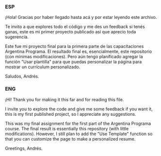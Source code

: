 ### ESP
¡Hola! Gracias por haber llegado hasta acá y por estar leyendo este archivo.

Te invito a que explores todo el código y me des un feedback si tenés ganas, este es mi primer proyecto publicado así que aprecio toda sugerencia.

Este fue mi proyecto final para la primera parte de las capacitaciones Argentina Programa.
El resultado final es, esencialmente, este repositorio (con mínimas modificaciones). Pero aún tengo planificado agregar la función "Usar plantilla" para que puedas personalizar la página para mostrar un currículum personalizado.

Saludos, Andrés.

### ENG
¡Hi! Thank you for making it this far and for reading this file.

I invite you to explore the code and give me some feedback if you want it, this is my first published project, so I appreciate any suggestions.

This was my final assignment for the first part of the Argentina Programa course. The final result is essentially this repository (with little modifications). However, I still plan to add the "Use Template" function so that you can customize the page to make a personalized resume.

Greetings, Andrés.